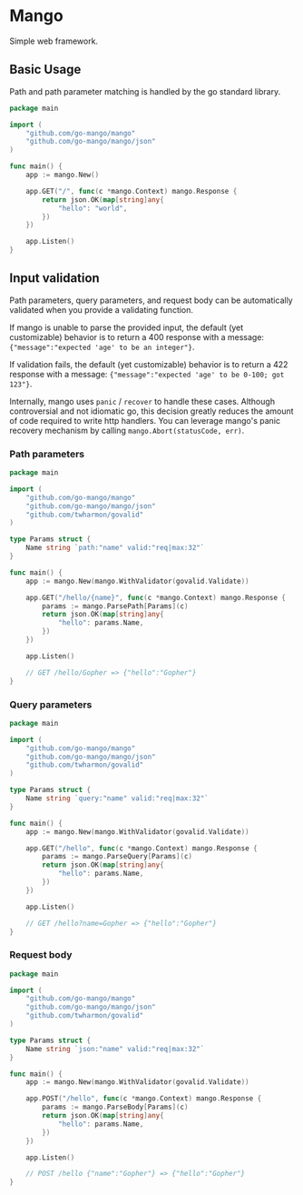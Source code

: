 # Mango
Simple web framework.


## Basic Usage
Path and path parameter matching is handled by the go standard library.

```go
package main

import (
	"github.com/go-mango/mango"
	"github.com/go-mango/mango/json"
)

func main() {
	app := mango.New()

	app.GET("/", func(c *mango.Context) mango.Response {
		return json.OK(map[string]any{
			"hello": "world",
		})
	})

	app.Listen()
}
```

## Input validation
Path parameters, query parameters, and request body can be automatically validated when you provide a validating function.

If mango is unable to parse the provided input, the default (yet customizable) behavior is to return a 400 response with a message: `{"message":"expected 'age' to be an integer"}`.

If validation fails, the default (yet customizable) behavior is to return a 422 response with a message: `{"message":"expected 'age' to be 0-100; got 123"}`.

Internally, mango uses `panic` / `recover` to handle these cases. Although controversial and not idiomatic go, this decision greatly reduces the amount of code required to write http handlers. You can leverage mango's panic recovery mechanism by calling `mango.Abort(statusCode, err)`.

### Path parameters
```go
package main

import (
	"github.com/go-mango/mango"
	"github.com/go-mango/mango/json"
	"github.com/twharmon/govalid"
)

type Params struct {
    Name string `path:"name" valid:"req|max:32"`
}

func main() {
    app := mango.New(mango.WithValidator(govalid.Validate))

	app.GET("/hello/{name}", func(c *mango.Context) mango.Response {
		params := mango.ParsePath[Params](c)
		return json.OK(map[string]any{
			"hello": params.Name,
		})
	})

	app.Listen()

    // GET /hello/Gopher => {"hello":"Gopher"}
}
```

### Query parameters
```go
package main

import (
	"github.com/go-mango/mango"
	"github.com/go-mango/mango/json"
	"github.com/twharmon/govalid"
)

type Params struct {
    Name string `query:"name" valid:"req|max:32"`
}

func main() {
    app := mango.New(mango.WithValidator(govalid.Validate))

	app.GET("/hello", func(c *mango.Context) mango.Response {
		params := mango.ParseQuery[Params](c)
		return json.OK(map[string]any{
			"hello": params.Name,
		})
	})

	app.Listen()

    // GET /hello?name=Gopher => {"hello":"Gopher"}
}
```

### Request body
```go
package main

import (
	"github.com/go-mango/mango"
	"github.com/go-mango/mango/json"
	"github.com/twharmon/govalid"
)

type Params struct {
    Name string `json:"name" valid:"req|max:32"`
}

func main() {
    app := mango.New(mango.WithValidator(govalid.Validate))

	app.POST("/hello", func(c *mango.Context) mango.Response {
		params := mango.ParseBody[Params](c)
		return json.OK(map[string]any{
			"hello": params.Name,
		})
	})

	app.Listen()

    // POST /hello {"name":"Gopher"} => {"hello":"Gopher"}
}
```


